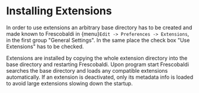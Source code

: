 # Installing Extensions

In order to use extensions an arbitrary base directory has to be created and
made known to Frescobaldi in {menu}`Edit -> Preferences -> Extensions`, in the
first group "General Settings". In the same place the check box "Use Extensions"
has to be checked.

Extensions are installed by copying the whole extension directory into the
base directory and restarting Frescobaldi. Upon program start Frescobaldi
searches the base directory and loads any compatible extensions automatically.
If an extension is deactivated, only its metadata info is loaded to avoid large
extensions slowing down the startup.
